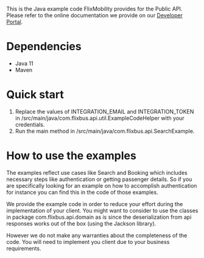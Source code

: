 This is the Java example code FlixMobility provides for the Public API.
Please refer to the online documentation we provide on our 
[Developer Portal](https://developer.flix.tech/).

# Dependencies
- Java 11
- Maven

# Quick start
1. Replace the values of INTEGRATION_EMAIL and INTEGRATION_TOKEN in 
/src/main/java/com.flixbus.api.util.ExampleCodeHelper with your credentials.
2. Run the main method in /src/main/java/com.flixbus.api.SearchExample.

# How to use the examples
The examples reflect use cases like Search and Booking which includes 
necessary steps like authentication or getting passenger details. So if you 
are specifically looking for an example on how to accomplish authentication
for instance you can find this in the code of those examples.

We provide the example code in order to reduce your effort during the 
implementation of your client. You might want to consider to use the classes 
in package com.flixbus.api.domain as is since the deserialization from api 
responses works out of the box (using the Jackson library).

However we do not make any warranties about the completeness of the code.
You will need to implement you client due to your business requirements.